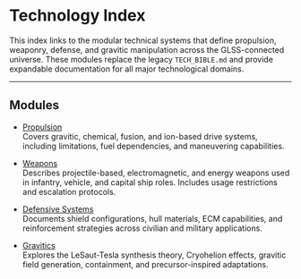 # Technology Index

This index links to the modular technical systems that define propulsion, weaponry, defense, and gravitic manipulation across the GLSS-connected universe. These modules replace the legacy `TECH_BIBLE.md` and provide expandable documentation for all major technological domains.

---

## Modules

- [Propulsion](Propulsion.md)  
  Covers gravitic, chemical, fusion, and ion-based drive systems, including limitations, fuel dependencies, and maneuvering capabilities.

- [Weapons](Weapons.md)  
  Describes projectile-based, electromagnetic, and energy weapons used in infantry, vehicle, and capital ship roles. Includes usage restrictions and escalation protocols.

- [Defensive Systems](Defensive_Systems.md)  
  Documents shield configurations, hull materials, ECM capabilities, and reinforcement strategies across civilian and military applications.

- [Gravitics](Gravitics.md)  
  Explores the LeSaut-Tesla synthesis theory, Cryohelion effects, gravitic field generation, containment, and precursor-inspired adaptations.

